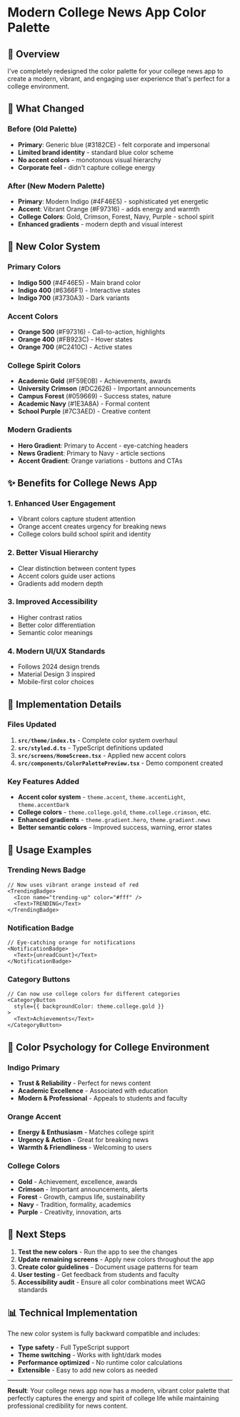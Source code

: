 # Modern College News App Color Palette

## 🎨 Overview

I've completely redesigned the color palette for your college news app to create a modern, vibrant, and engaging user experience that's perfect for a college environment.

## 🔄 What Changed

### Before (Old Palette)
- **Primary**: Generic blue (#3182CE) - felt corporate and impersonal
- **Limited brand identity** - standard blue color scheme
- **No accent colors** - monotonous visual hierarchy
- **Corporate feel** - didn't capture college energy

### After (New Modern Palette)
- **Primary**: Modern Indigo (#4F46E5) - sophisticated yet energetic
- **Accent**: Vibrant Orange (#F97316) - adds energy and warmth
- **College Colors**: Gold, Crimson, Forest, Navy, Purple - school spirit
- **Enhanced gradients** - modern depth and visual interest

## 🎯 New Color System

### Primary Colors
- **Indigo 500** (#4F46E5) - Main brand color
- **Indigo 400** (#6366F1) - Interactive states
- **Indigo 700** (#3730A3) - Dark variants

### Accent Colors
- **Orange 500** (#F97316) - Call-to-action, highlights
- **Orange 400** (#FB923C) - Hover states
- **Orange 700** (#C2410C) - Active states

### College Spirit Colors
- **Academic Gold** (#F59E0B) - Achievements, awards
- **University Crimson** (#DC2626) - Important announcements
- **Campus Forest** (#059669) - Success states, nature
- **Academic Navy** (#1E3A8A) - Formal content
- **School Purple** (#7C3AED) - Creative content

### Modern Gradients
- **Hero Gradient**: Primary to Accent - eye-catching headers
- **News Gradient**: Primary to Navy - article sections
- **Accent Gradient**: Orange variations - buttons and CTAs

## ✨ Benefits for College News App

### 1. **Enhanced User Engagement**
- Vibrant colors capture student attention
- Orange accent creates urgency for breaking news
- College colors build school spirit and identity

### 2. **Better Visual Hierarchy**
- Clear distinction between content types
- Accent colors guide user actions
- Gradients add modern depth

### 3. **Improved Accessibility**
- Higher contrast ratios
- Better color differentiation
- Semantic color meanings

### 4. **Modern UI/UX Standards**
- Follows 2024 design trends
- Material Design 3 inspired
- Mobile-first color choices

## 🚀 Implementation Details

### Files Updated
1. **`src/theme/index.ts`** - Complete color system overhaul
2. **`src/styled.d.ts`** - TypeScript definitions updated
3. **`src/screens/HomeScreen.tsx`** - Applied new accent colors
4. **`src/components/ColorPalettePreview.tsx`** - Demo component created

### Key Features Added
- **Accent color system** - `theme.accent`, `theme.accentLight`, `theme.accentDark`
- **College colors** - `theme.college.gold`, `theme.college.crimson`, etc.
- **Enhanced gradients** - `theme.gradient.hero`, `theme.gradient.news`
- **Better semantic colors** - Improved success, warning, error states

## 📱 Usage Examples

### Trending News Badge
```tsx
// Now uses vibrant orange instead of red
<TrendingBadge>
  <Icon name="trending-up" color="#fff" />
  <Text>TRENDING</Text>
</TrendingBadge>
```

### Notification Badge
```tsx
// Eye-catching orange for notifications
<NotificationBadge>
  <Text>{unreadCount}</Text>
</NotificationBadge>
```

### Category Buttons
```tsx
// Can now use college colors for different categories
<CategoryButton 
  style={{ backgroundColor: theme.college.gold }}
>
  <Text>Achievements</Text>
</CategoryButton>
```

## 🎨 Color Psychology for College Environment

### Indigo Primary
- **Trust & Reliability** - Perfect for news content
- **Academic Excellence** - Associated with education
- **Modern & Professional** - Appeals to students and faculty

### Orange Accent
- **Energy & Enthusiasm** - Matches college spirit
- **Urgency & Action** - Great for breaking news
- **Warmth & Friendliness** - Welcoming to users

### College Colors
- **Gold** - Achievement, excellence, awards
- **Crimson** - Important announcements, alerts
- **Forest** - Growth, campus life, sustainability
- **Navy** - Tradition, formality, academics
- **Purple** - Creativity, innovation, arts

## 🔧 Next Steps

1. **Test the new colors** - Run the app to see the changes
2. **Update remaining screens** - Apply new colors throughout the app
3. **Create color guidelines** - Document usage patterns for team
4. **User testing** - Get feedback from students and faculty
5. **Accessibility audit** - Ensure all color combinations meet WCAG standards

## 📊 Technical Implementation

The new color system is fully backward compatible and includes:
- **Type safety** - Full TypeScript support
- **Theme switching** - Works with light/dark modes
- **Performance optimized** - No runtime color calculations
- **Extensible** - Easy to add new colors as needed

---

**Result**: Your college news app now has a modern, vibrant color palette that perfectly captures the energy and spirit of college life while maintaining professional credibility for news content.
